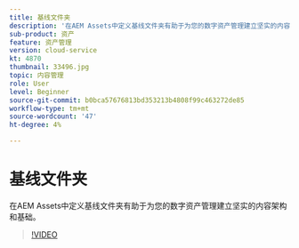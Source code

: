 ```yaml
---
title: 基线文件夹
description: '在AEM Assets中定义基线文件夹有助于为您的数字资产管理建立坚实的内容架构和基础。 '
sub-product: 资产
feature: 资产管理
version: cloud-service
kt: 4870
thumbnail: 33496.jpg
topic: 内容管理
role: User
level: Beginner
source-git-commit: b0bca57676813bd353213b4808f99c463272de85
workflow-type: tm+mt
source-wordcount: '47'
ht-degree: 4%

---
```



# 基线文件夹

在AEM Assets中定义基线文件夹有助于为您的数字资产管理建立坚实的内容架构和基础。

>[!VIDEO](https://video.tv.adobe.com/v/33496/?quality=12&learn=on&hidetitle=true)
